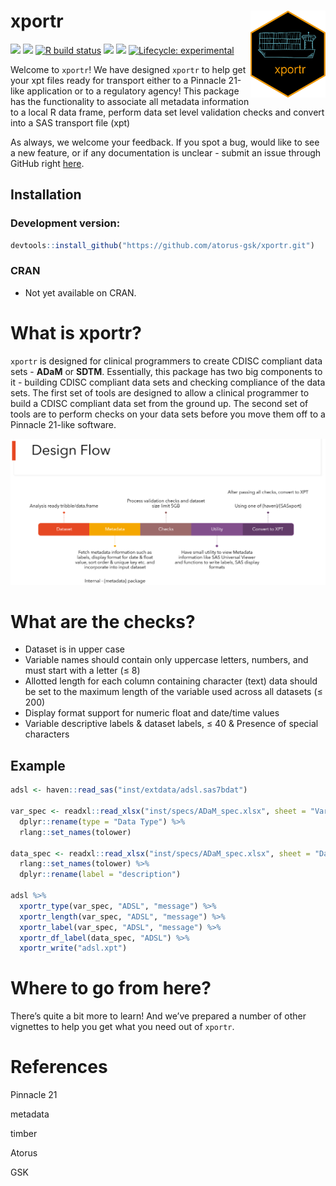 
<!-- README.md is generated from README.Rmd. Please edit that file -->

# xportr <img src="man/figures/logo.png" align="right" alt="" width="120" />

<!-- badges: start -->

[<img src="https://img.shields.io/badge/Slack-OSTCR-blue?style=flat&logo=slack">](https://ostinclinicalresearch.slack.com)
[<img src="https://img.shields.io/badge/Slack-RValidationHub-blue?style=flat&logo=slack">](https://RValidationHub.slack.com)
[![R build
status](https://github.com/atorus-research/xportr/workflows/R-CMD-check/badge.svg)](https://github.com/atorus-research/xportr/actions?workflow=R-CMD-check)
[<img src="https://img.shields.io/codecov/c/github/atorus-research/xportr">](https://codecov.io/gh/atorus-research/xportr)
[<img src="https://img.shields.io/badge/License-MIT-blue.svg">](https://github.com/atorus-research/xportr/blob/master/LICENSE)
[![Lifecycle:
experimental](https://img.shields.io/badge/lifecycle-experimental-orange.svg)](https://lifecycle.r-lib.org/articles/stages.html#experimental-1)
<!-- badges: end -->

Welcome to `xportr`\! We have designed `xportr` to help get your xpt
files ready for transport either to a Pinnacle 21-like application or to
a regulatory agency\! This package has the functionality to associate
all metadata information to a local R data frame, perform data set level
validation checks and convert into a SAS transport file (xpt)

As always, we welcome your feedback. If you spot a bug, would like to
see a new feature, or if any documentation is unclear - submit an issue
through GitHub right
[here](https://github.com/atorus-gsk/xportr/issues).

## Installation

### Development version:

``` r
devtools::install_github("https://github.com/atorus-gsk/xportr.git")
```

### CRAN

  - Not yet available on CRAN.

# What is xportr?

`xportr` is designed for clinical programmers to create CDISC compliant
data sets - **ADaM** or **SDTM**. Essentially, this package has two big
components to it - building CDISC compliant data sets and checking
compliance of the data sets. The first set of tools are designed to
allow a clinical programmer to build a CDISC compliant data set from the
ground up. The second set of tools are to perform checks on your data
sets before you move them off to a Pinnacle 21-like software.

<img src="man/figures/design_flow.png">

# What are the checks?

  - Dataset is in upper case
  - Variable names should contain only uppercase letters, numbers, and
    must start with a letter (≤ 8)
  - Allotted length for each column containing character (text) data
    should be set to the maximum length of the variable used across all
    datasets (≤ 200)
  - Display format support for numeric float and date/time values
  - Variable descriptive labels & dataset labels, ≤ 40 & Presence of
    special characters

## Example

``` r
adsl <- haven::read_sas("inst/extdata/adsl.sas7bdat")

var_spec <- readxl::read_xlsx("inst/specs/ADaM_spec.xlsx", sheet = "Variables") %>%
  dplyr::rename(type = "Data Type") %>%
  rlang::set_names(tolower)
  
data_spec <- readxl::read_xlsx("inst/specs/ADaM_spec.xlsx", sheet = "Datasets") %>%
  rlang::set_names(tolower) %>%
  dplyr::rename(label = "description")
  
adsl %>%
  xportr_type(var_spec, "ADSL", "message") %>%
  xportr_length(var_spec, "ADSL", "message") %>%
  xportr_label(var_spec, "ADSL", "message") %>%
  xportr_df_label(data_spec, "ADSL") %>%
  xportr_write("adsl.xpt")
```

# Where to go from here?

There’s quite a bit more to learn\! And we’ve prepared a number of other
vignettes to help you get what you need out of `xportr`.

# References

Pinnacle 21

metadata

timber

Atorus

GSK
